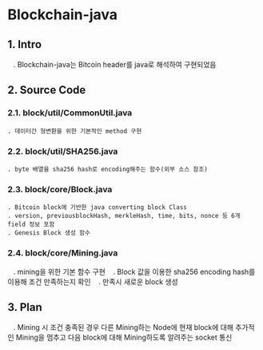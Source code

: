 # Blockchain-java

## 1. Intro
    . Blockchain-java는 Bitcoin header를 java로 해석하여 구현되었음


## 2. Source Code
### 2.1. block/util/CommonUtil.java
    . 데이터간 형변환을 위한 기본적인 method 구현

### 2.2. block/util/SHA256.java
    . byte 배열을 sha256 hash로 encoding해주는 함수(외부 소스 참조)

### 2.3. block/core/Block.java
    . Bitcoin block에 기반한 java converting block Class
    . version, previousblockHash, merkleHash, time, bits, nonce 등 6개 field 정보 포함
    . Genesis Block 생성 함수

### 2.4. block/core/Mining.java
    . mining을 위한 기본 함수 구현
    . Block 값을 이용한 sha256 encoding hash를 이용해 조건 만족하는지 확인
    . 만족시 새로운 block 생성


## 3. Plan
    . Mining 시 조건 충족된 경우 다른 Mining하는 Node에 현재 block에 대해 추가적인 Mining을 멈추고 다음 block에 대해 Mining하도록 알려주는 socket 통신 
